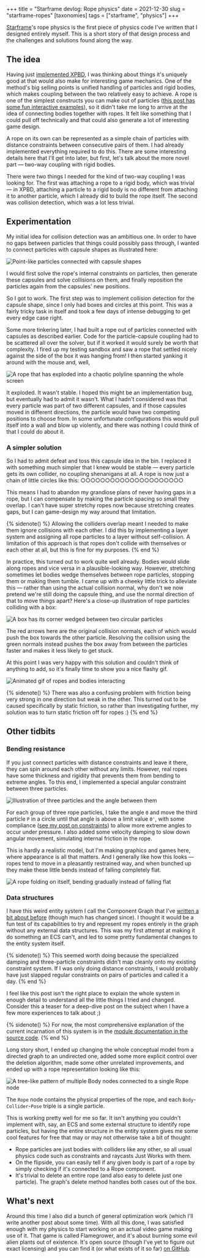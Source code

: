 +++
title = "Starframe devlog: Rope physics"
date = 2021-12-30
slug = "starframe-ropes"
[taxonomies]
tags = ["starframe", "physics"]
+++

[Starframe]'s rope physics is the first piece of physics code I've written that
I designed entirely myself. This is a short story of that design process
and the challenges and solutions found along the way.

<!-- more -->

## The idea

Having just [implemented XPBD][sf-constraints], I was thinking about things
it's uniquely good at that would also make for interesting game mechanics. One
of the method's big selling points is unified handling of particles and rigid
bodies, which makes coupling between the two relatively easy to achieve. A rope
is one of the simplest constructs you can make out of particles ([this post has
some fun interactive examples][sublucid]), so it didn't take me long to arrive
at the idea of connecting bodies together with ropes. It felt like something
that I could pull off technically and that could also generate a lot of
interesting game design.

A rope on its own can be represented as a simple chain of particles with
distance constraints between consecutive pairs of them. I had already
implemented everything required to do this. There are some interesting details
here that I'll get into later, but first, let's talk about the more novel
part — two-way coupling with rigid bodies.

There were two things I needed for the kind of two-way coupling I was looking
for. The first was attaching a rope to a rigid body, which was trivial — in
XPBD, attaching a particle to a rigid body is no different from attaching it to
another particle, which I already did to build the rope itself. The second was
collision detection, which was a lot less trivial.

## Experimentation

My initial idea for collision detection was an ambitious one. In order to have
no gaps between particles that things could possibly pass through, I wanted to
connect particles with capsule shapes as illustrated here:

![Point-like particles connected with capsule shapes](capsules.png)

I would first solve the rope's internal constraints on particles, then generate
these capsules and solve collisions on them, and finally reposition the
particles again from the capsules' new positions.

So I got to work. The first step was to implement collision detection for the
capsule shape, since I only had boxes and circles at this point. This was a
fairly tricky task in itself and took a few days of intense debugging to get
every edge case right.

Some more tinkering later, I had built a rope out of particles connected with
capsules as described earlier. Code for the particle-capsule coupling had to
be scattered all over the solver, but if it worked it would surely be worth
that complexity. I fired up my testing sandbox and saw a rope that settled
nicely against the side of the box it was hanging from! I then started yanking
it around with the mouse and, well,

![A rope that has exploded into a chaotic polyline spanning the whole screen](explosion.jpg)

It exploded. It wasn't stable. I hoped this might be an implementation bug, but
eventually had to admit it wasn't. What I hadn't considered was that every
particle was part of two different capsules, and if those capsules moved in
different directions, the particle would have two competing positions to choose
from. In some unfortunate configurations this would pull itself into a wall and
blow up violently, and there was nothing I could think of that I could do about
it.

### A simpler solution

So I had to admit defeat and toss this capsule idea in the bin. I replaced it
with something much simpler that I knew would be stable — every particle gets
its own collider, no coupling shenanigans at all. A rope is now just a chain of
little circles like this: ○○○○○○○○○○○○○○○○○○○○○

This means I had to abandon my grandiose plans of never having gaps in a rope,
but I can compensate by making the particle spacing so small they overlap. I
can't have super stretchy ropes now because stretching creates gaps, but I
can game-design my way around that limitation.

{% sidenote() %}
Allowing the colliders overlap meant I needed to make them ignore collisions
with each other. I did this by implementing a layer system and assigning all
rope particles to a layer without self-collision. A limitation of this
approach is that ropes don't collide with themselves or each other at all, but
this is fine for my purposes.
{% end %}

In practice, this turned out to work quite well already. Bodies would slide
along ropes and vice versa in a plausible-looking way. However, stretching
sometimes let bodies wedge themselves between rope particles, stopping them or
making them tumble. I came up with a cheeky little trick to alleviate this —
rather than using the actual collision normal, why don't we now pretend we're
still doing the capsule thing, and use the normal direction of that to move
things apart? Here's a close-up illustration of rope particles colliding with
a box:

![A box has its corner wedged between two circular particles](box-collision.png)

The red arrows here are the original collision normals, each of which would
push the box towards the other particle. Resolving the collision using the
green normals instead pushes the box away from between the particles faster
and makes it less likely to get stuck.

At this point I was very happy with this solution and couldn't think of
anything to add, so it's finally time to show you a nice flashy gif.

![Animated gif of ropes and bodies interacting](demo.gif)

{% sidenote() %}
There was also a confusing problem with friction being very strong in one
direction but weak in the other. This turned out to be caused specifically by
static friction, so rather than investigating further, my solution was to turn
static friction off for ropes :)
{% end %}

## Other tidbits

### Bending resistance

If you just connect particles with distance constraints and leave it there,
they can spin around each other without any limits. However, real ropes have
some thickness and rigidity that prevents them from bending to extreme angles.
To this end, I implemented a special angular constraint between three particles.

![Illustration of three particles and the angle between them](angle-constraint.png)

For each group of three rope particles, I take the angle `Θ` and move the third
particle `P` in a circle until that angle is above a limit value `Θ'`, with
some compliance ([see my post on constraints][sf-constraints]) to allow more
extreme angles to occur under pressure. I also added some velocity damping to
slow down angular movement, simulating internal friction in the rope.

This is hardly a realistic model, but I'm making graphics and games here, where
appearance is all that matters. And I generally like how this looks — ropes
tend to move in a pleasantly restrained way, and when bunched up they make
these little bends instead of falling completely flat.

![A rope folding on itself, bending gradually instead of falling flat](bend.jpg)

### Data structures

I have this weird entity system I call the Component Graph that I've [written a
bit about before][sf-graph] (though much has changed since). I thought it would
be a fun test of its capabilities to try and represent my ropes entirely in the
graph without any external data structures. This was my first attempt at making
it do something an ECS can't, and led to some pretty fundamental changes to the
entity system itself.

{% sidenote() %}
This seemed worth doing because the specialized damping and three-particle
constraints didn't map cleanly onto my existing constraint system. If I was
only doing distance constraints, I would probably have just slapped regular
constraints on pairs of particles and called it a day.
{% end %}

I feel like this post isn't the right place to explain the whole system in
enough detail to understand all the little things I tried and changed.
Consider this a teaser for a deep-dive post on the subject when I have a few
more experiences to talk about ;)

{% sidenote() %}
For now, the most comprehensive explanation of the current incarnation of this
system is in the [module documentation in the
source code](https://github.com/MoleTrooper/starframe/blob/master/src/graph.rs).
{% end %}

Long story short, I ended up changing the whole conceptual model from a
directed graph to an undirected one, added some more explicit control over the
deletion algorithm, made some other unrelated improvements, and ended up with
a rope representation looking like this:

![A tree-like pattern of multiple Body nodes connected to a single Rope node](graph-repr.png)

The `Rope` node contains the physical properties of the rope,
and each `Body`-`Collider`-`Pose` triple is a single particle.

This is working pretty well for me so far. It isn't anything you couldn't
implement with, say, an ECS and some external structure to identify rope particles,
but having the entire structure in the entity system gives me some cool
features for free that may or may not otherwise take a bit of thought:

- Rope particles are just bodies with colliders like any other, so all usual
  physics code such as constraints and raycasts Just Works with them.
- On the flipside, you can easily tell if any given body is part of a rope by simply
  checking if it's connected to a Rope component.
- It's trivial to delete an entire rope (and also easy to delete just one
  particle). The graph's delete method handles both cases out of the box.

## What's next

Around this time I also did a bunch of general optimization work (which I'll
write another post about some time). With all this done, I was satisfied enough
with my physics to start working on an actual video game making use of it.
That game is called Flamegrower, and it's about burning some evil alien plants
out of existence. It's open source (though I've yet to figure out exact
licensing) and you can find it (or what exists of it so far) [on
GitHub][flamegrower].

[starframe]: https://github.com/MoleTrooper/starframe/
[sublucid]: https://zalo.github.io/blog/constraints/#
[sf-constraints]: /blog/starframe-constraints/#extended-position-based-dynamics
[sf-graph]: /blog/starframe-architecture/#attempt-3-graph
[flamegrower]: https://github.com/MoleTrooper/flamegrower/
